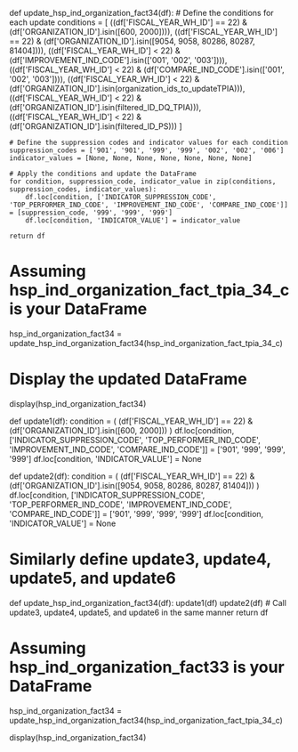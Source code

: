 def update_hsp_ind_organization_fact34(df):
    # Define the conditions for each update
    conditions = [
        ((df['FISCAL_YEAR_WH_ID'] == 22) & (df['ORGANIZATION_ID'].isin([600, 2000]))),
        ((df['FISCAL_YEAR_WH_ID'] == 22) & (df['ORGANIZATION_ID'].isin([9054, 9058, 80286, 80287, 81404]))),
        ((df['FISCAL_YEAR_WH_ID'] < 22) & (df['IMPROVEMENT_IND_CODE'].isin(['001', '002', '003']))),
        ((df['FISCAL_YEAR_WH_ID'] < 22) & (df['COMPARE_IND_CODE'].isin(['001', '002', '003']))),
        ((df['FISCAL_YEAR_WH_ID'] < 22) & (df['ORGANIZATION_ID'].isin(organization_ids_to_updateTPIA))),
        ((df['FISCAL_YEAR_WH_ID'] < 22) & (df['ORGANIZATION_ID'].isin(filtered_ID_DQ_TPIA))),
        ((df['FISCAL_YEAR_WH_ID'] < 22) & (df['ORGANIZATION_ID'].isin(filtered_ID_PS)))
    ]

    # Define the suppression codes and indicator values for each condition
    suppression_codes = ['901', '901', '999', '999', '002', '002', '006']
    indicator_values = [None, None, None, None, None, None, None]

    # Apply the conditions and update the DataFrame
    for condition, suppression_code, indicator_value in zip(conditions, suppression_codes, indicator_values):
        df.loc[condition, ['INDICATOR_SUPPRESSION_CODE', 'TOP_PERFORMER_IND_CODE', 'IMPROVEMENT_IND_CODE', 'COMPARE_IND_CODE']] = [suppression_code, '999', '999', '999']
        df.loc[condition, 'INDICATOR_VALUE'] = indicator_value

    return df

# Assuming hsp_ind_organization_fact_tpia_34_c is your DataFrame
hsp_ind_organization_fact34 = update_hsp_ind_organization_fact34(hsp_ind_organization_fact_tpia_34_c)

# Display the updated DataFrame
display(hsp_ind_organization_fact34)


def update1(df):
    condition = (
        (df['FISCAL_YEAR_WH_ID'] == 22) &
        (df['ORGANIZATION_ID'].isin([600, 2000]))
    )
    df.loc[condition, ['INDICATOR_SUPPRESSION_CODE', 'TOP_PERFORMER_IND_CODE', 'IMPROVEMENT_IND_CODE', 'COMPARE_IND_CODE']] = ['901', '999', '999', '999']
    df.loc[condition, 'INDICATOR_VALUE'] = None

def update2(df):
    condition = (
        (df['FISCAL_YEAR_WH_ID'] == 22) &
        (df['ORGANIZATION_ID'].isin([9054, 9058, 80286, 80287, 81404]))
    )
    df.loc[condition, ['INDICATOR_SUPPRESSION_CODE', 'TOP_PERFORMER_IND_CODE', 'IMPROVEMENT_IND_CODE', 'COMPARE_IND_CODE']] = ['901', '999', '999', '999']
    df.loc[condition, 'INDICATOR_VALUE'] = None

# Similarly define update3, update4, update5, and update6

def update_hsp_ind_organization_fact34(df):
    update1(df)
    update2(df)
    # Call update3, update4, update5, and update6 in the same manner
    return df

# Assuming hsp_ind_organization_fact33 is your DataFrame
hsp_ind_organization_fact34 = update_hsp_ind_organization_fact34(hsp_ind_organization_fact_tpia_34_c)

display(hsp_ind_organization_fact34)

